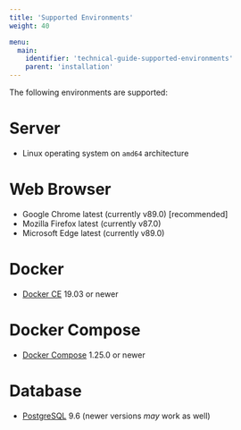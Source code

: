 ```yaml
---
title: 'Supported Environments'
weight: 40

menu:
  main:
    identifier: 'technical-guide-supported-environments'
    parent: 'installation'
---
```


The following environments are supported:

# Server

- Linux operating system on `amd64` architecture

# Web Browser

- Google Chrome latest (currently v89.0) [recommended]
- Mozilla Firefox latest (currently v87.0)
- Microsoft Edge latest (currently v89.0)

# Docker

- [Docker CE](https://docs.docker.com/install/) 19.03 or newer

# Docker Compose

- [Docker Compose](https://docs.docker.com/compose/) 1.25.0 or newer

# Database

- [PostgreSQL](https://www.postgresql.org/) 9.6 (newer versions _may_ work as well)
